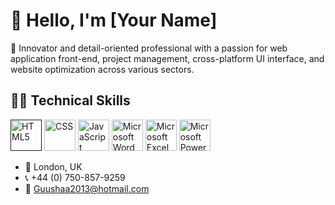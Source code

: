 # 👋 Hello, I'm [Your Name]

🚀 Innovator and detail-oriented professional with a passion for web application front-end, project management, cross-platform UI interface, and website optimization across various sectors.

## 👩‍💻 Technical Skills
<a href="" target="_blank" rel="noreferrer"><img src="https://www.svgrepo.com/show/452228/html-5.svg" alt="HTML5" width="50" height="50"/></a> <a href="https://www.w3schools.com/css/" target="_blank" rel="noreferrer"><img src="https://www.svgrepo.com/show/452185/css-3.svg" alt="CSS" width="50" height="50"/></a> <a href="https://www.w3schools.com/js/" target="_blank" rel="noreferrer"><img src="https://www.svgrepo.com/show/349419/javascript.svg" alt="JavaScript" width="50" height="50"/></a>  <a href="https://www.microsoft.com/en-us/microsoft-365/word" target="_blank" rel="noreferrer"><img src="https://www.svgrepo.com/show/452072/ms-word.svg" alt="Microsoft Word" width="50" height="50"/></a>  <a href="https://www.microsoft.com/en-us/microsoft-365/excel" target="_blank" rel="noreferrer"><img src="https://www.svgrepo.com/show/452066/ms-excel.svg" alt="Microsoft Excel" width="50" height="50"/></a>  <a href="https://www.microsoft.com/en-us/microsoft-365/powerpoint" target="_blank" rel="noreferrer"><img src="https://www.svgrepo.com/show/373991/powerpoint2.svg" alt="Microsoft Powerpoint" width="50" height="50"/></a>
 


  


- 🏡 London, UK
- 📞 +44 (0) 750-857-9259
- 📧 [Guushaa2013@hotmail.com](mailto:Guushaa2013@hotmail.com)


